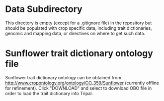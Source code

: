 # Data Subdirectory

This directory is empty (except for a .gitignore file) in the repository but should be populated with crop specific
data, including trait dictionaries, genomic and mapping data, or directives on where to get such data.


# Sunflower trait dictionary ontology file

Sunflower trait dictionary ontology can be obtained from http://www.cropontology.org/ontology/CO_359/Sunflower (currently offline for refinement). 
Click "DOWNLOAD" and select to download OBO file in order to load the trait dictionary into Tripal.

